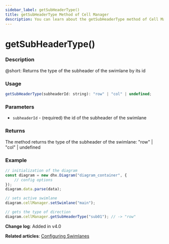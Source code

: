 ```yaml
---
sidebar_label: getSubHeaderType()
title: getSubHeaderType Method of Cell Manager
description: You can learn about the getSubHeaderType method of Cell Manager in the documentation of the DHTMLX JavaScript Diagram library. Browse developer guides and API reference, try out code examples and live demos, and download a free 30-day evaluation version of DHTMLX Diagram.
---
```


# getSubHeaderType()

### Description

@short: Returns the type of the subheader of the swimlane by its id

### Usage

~~~js
getSubHeaderType(subheaderId: string): "row" | "col" | undefined;
~~~

### Parameters

- `subheaderId` - (required) the id of the subheader of the swimlane

### Returns

The method returns the type of the subheader of the swimlane: "row" | "col" | undefined

### Example

~~~js
// initialization of the diagram
const diagram = new dhx.Diagram("diagram_container", {
    // config options
});
diagram.data.parse(data);

// sets active swimlane
diagram.cellManager.setSwimlane("main"); 

// gets the type of direction
diagram.cellManager.getSubHeaderType("sub01"); // -> "row"
~~~

**Change log**: Added in v4.0

**Related articles**: [Configuring Swimlanes](../../../swimlanes/index/)
